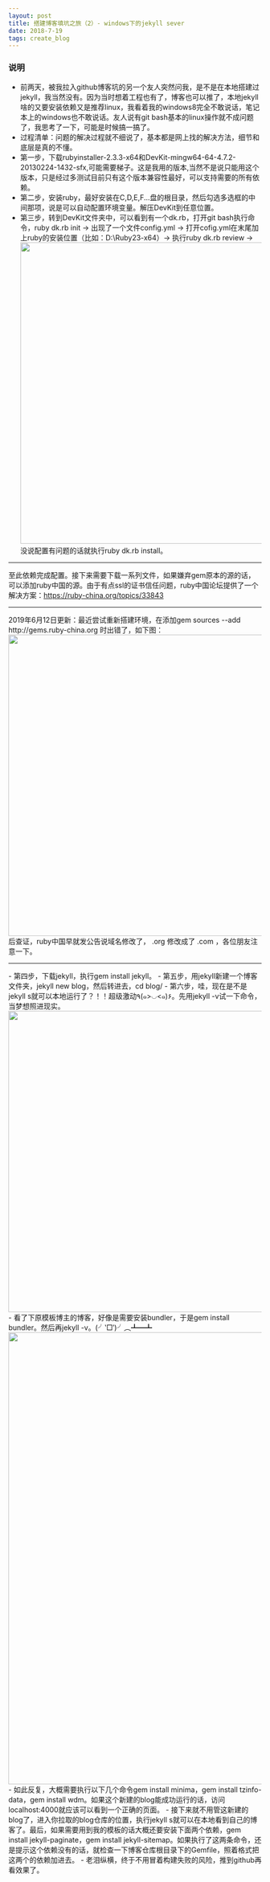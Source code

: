 ```yaml
---
layout: post
title: 搭建博客填坑之旅（2）- windows下的jekyll sever
date: 2018-7-19
tags: create_blog
---
```

### 说明
 - 前两天，被我拉入github博客坑的另一个友人突然问我，是不是在本地搭建过jekyll，我当然没有。因为当时想着工程也有了，博客也可以推了，本地jekyll啥的又要安装依赖又是推荐linux，我看着我的windows8完全不敢说话，笔记本上的windows也不敢说话。友人说有git bash基本的linux操作就不成问题了，我思考了一下，可能是时候搞一搞了。
 - 过程清单：问题的解决过程就不细说了，基本都是网上找的解决方法，细节和底层是真的不懂。
 - 第一步，下载rubyinstaller-2.3.3-x64和DevKit-mingw64-64-4.7.2-20130224-1432-sfx,可能需要梯子。这是我用的版本,当然不是说只能用这个版本，只是经过多测试目前只有这个版本兼容性最好，可以支持需要的所有依赖。
 - 第二步，安装ruby，最好安装在C,D,E,F...盘的根目录，然后勾选多选框的中间那项，说是可以自动配置环境变量。解压DevKit到任意位置。
 - 第三步，转到DevKit文件夹中，可以看到有一个dk.rb，打开git bash执行命令，ruby dk.rb init -> 出现了一个文件config.yml -> 打开cofig.yml在末尾加上ruby的安装位置（比如：D:\Ruby23-x64）-> 执行ruby dk.rb review -> <img src='https://dawn1432.github.io\images\搭建博客填坑之旅\ruby_review.png' align='margin-left' style=' width:600px;height:600 px'/>没说配置有问题的话就执行ruby dk.rb install。
<hr>
至此依赖完成配置。接下来需要下载一系列文件，如果嫌弃gem原本的源的话，可以添加ruby中国的源。由于有点ssl的证书信任问题，ruby中国论坛提供了一个解决方案：<a href="https://ruby-china.org/topics/33843" target="_blank">https://ruby-china.org/topics/33843</a>
<hr>
2019年6月12日更新：最近尝试重新搭建环境，在添加gem sources --add  http://gems.ruby-china.org 时出错了，如下图：<img src='https://dawn1432.github.io\images\搭建博客填坑之旅\gem_add_error.png' align='margin-left' style=' width:600px;height:600 px'/>
后查证，ruby中国早就发公告说域名修改了， .org 修改成了 .com ，各位朋友注意一下。
<hr>
 - 第四步，下载jekyll，执行gem install jekyll。
 - 第五步，用jekyll新建一个博客文件夹，jekyll new blog，然后转进去，cd blog/
 - 第六步，哇，现在是不是jekyll s就可以本地运行了？！！超级激动٩(๑>◡<๑)۶。先用jekyll -v试一下命令，当梦想照进现实。<img src='https://dawn1432.github.io\images\搭建博客填坑之旅\bundler_error.png' align='margin-left' style=' width:600px;height:600 px'/>
 - 看了下原模板博主的博客，好像是需要安装bundler，于是gem install bundler。然后再jekyll -v。(╯‵□′)╯︵┻━┻<img src='https://dawn1432.github.io\images\搭建博客填坑之旅\minima_error.png' align='margin-left' style=' width:900px;height:900 px'/>
 - 如此反复，大概需要执行以下几个命令gem install minima，gem install tzinfo-data，gem install wdm。如果这个新建的blog能成功运行的话，访问localhost:4000就应该可以看到一个正确的页面。
 - 接下来就不用管这新建的blog了，进入你拉取的blog仓库的位置，执行jekyll s就可以在本地看到自己的博客了。最后，如果需要用到我的模板的话大概还要安装下面两个依赖，gem install jekyll-paginate，gem install jekyll-sitemap。如果执行了这两条命令，还是提示这个依赖没有的话，就检查一下博客仓库根目录下的Gemfile，照着格式把这两个的依赖加进去。
 - 老泪纵横，终于不用冒着构建失败的风险，推到github再看效果了。